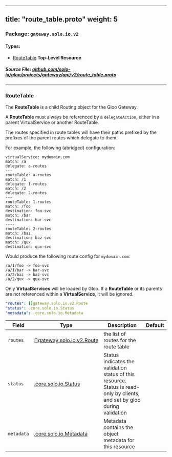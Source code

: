 
---
title: "route_table.proto"
weight: 5
---

<!-- Code generated by solo-kit. DO NOT EDIT. -->


### Package: `gateway.solo.io.v2` 
#### Types:


- [RouteTable](#routetable) **Top-Level Resource**
  



##### Source File: [github.com/solo-io/gloo/projects/gateway/api/v2/route_table.proto](https://github.com/solo-io/gloo/blob/master/projects/gateway/api/v2/route_table.proto)





---
### RouteTable

 
The **RouteTable** is a child Routing object for the Gloo Gateway.

A **RouteTable** must always be referenced by a `delegateAction`, either
in a parent VirtualService or another RouteTable.

The routes specified in route tables will have their paths prefixed by the prefixes of the
parent routes which delegate to them.

For example, the following (abridged) configuration:

```
virtualService: mydomain.com
match: /a
delegate: a-routes
---
routeTable: a-routes
match: /1
delegate: 1-routes
match: /2
delegate: 2-routes
---
routeTable: 1-routes
match: /foo
destination: foo-svc
match: /bar
destination: bar-svc
----
routeTable: 2-routes
match: /baz
destination: baz-svc
match: /qux
destination: qux-svc

```

Would produce the following route config for `mydomain.com`:

```
/a/1/foo -> foo-svc
/a/1/bar -> bar-svc
/a/2/baz -> baz-svc
/a/2/qux -> qux-svc

```

Only **VirtualServices** will be loaded by Gloo. If a **RouteTable** or its parents are not
referenced within a **VirtualService**, it will be ignored.

```yaml
"routes": []gateway.solo.io.v2.Route
"status": .core.solo.io.Status
"metadata": .core.solo.io.Metadata

```

| Field | Type | Description | Default |
| ----- | ---- | ----------- |----------- | 
| `routes` | [[]gateway.solo.io.v2.Route](../virtual_service.proto.sk#route) | the list of routes for the route table |  |
| `status` | [.core.solo.io.Status](../../../../../../solo-kit/api/v1/status.proto.sk#status) | Status indicates the validation status of this resource. Status is read-only by clients, and set by gloo during validation |  |
| `metadata` | [.core.solo.io.Metadata](../../../../../../solo-kit/api/v1/metadata.proto.sk#metadata) | Metadata contains the object metadata for this resource |  |





<!-- Start of HubSpot Embed Code -->
<script type="text/javascript" id="hs-script-loader" async defer src="//js.hs-scripts.com/5130874.js"></script>
<!-- End of HubSpot Embed Code -->
